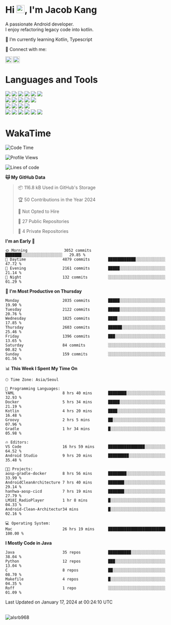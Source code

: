 # Hi <img src="https://media.giphy.com/media/hvRJCLFzcasrR4ia7z/giphy.gif" width="25px">, I'm Jacob Kang
A passionate Android developer.
</br>
I enjoy refactoring legacy code into kotlin.

🌱 I’m currently learning Kotlin, Typescript

🤝 Connect with me:

<a href="https://www.linkedin.com/in/minkyu-kang-b7477b1b2/"><img align="left" src="https://raw.githubusercontent.com/yushi1007/yushi1007/main/images/linkedin.svg" alt="Minkyu Kang | LinkedIn" width="21px"/></a>
<a href="https://www.instagram.com/_jacob_kang/"><img align="left" src="https://raw.githubusercontent.com/yushi1007/yushi1007/main/images/instagram.svg" alt="Jacob Kang | Instagram" width="21px"/></a>

</br>

# Languages and Tools

<div align="left">
<img src="https://img.shields.io/badge/java-007396?logo=java&logoColor=white"/>
<img src="https://img.shields.io/badge/kotlin-7F52FF?logo=kotlin&logoColor=white"/>
<img src="https://img.shields.io/badge/python-3776AB?logo=python&logoColor=white"/>
<img src="https://img.shields.io/badge/bash shell-4EAA25?logo=gnubash&logoColor=white"/>
<img src="https://img.shields.io/badge/c-A8B9CC?logo=c&logoColor=white"/>
<img src="https://img.shields.io/badge/c++-00599C?logo=c%2b%2b&logoColor=white"/>
</div>
<div align="left">
<img src="https://img.shields.io/badge/git-F05032?logo=git&logoColor=white"/>
<img src="https://img.shields.io/badge/github-181717?logo=github&logoColor=white"/>
<img src="https://img.shields.io/badge/mysql-4479A1?logo=mysql&logoColor=white"/>
<img src="https://img.shields.io/badge/sqlite-003B57?logo=sqlite&logoColor=white"/>
<img src="https://img.shields.io/badge/amazon AWS-232F3E?logo=amazonaws&logoColor=white"/>
</div>
<div align="left">
<img src="https://img.shields.io/badge/android-3DDC84?logo=android&logoColor=white"/>
<img src="https://img.shields.io/badge/linux-FCC624?logo=linux&logoColor=white"/>
<img src="https://img.shields.io/badge/flask-000000?logo=flask&logoColor=white"/>
<img src="https://img.shields.io/badge/arduino-00979D?logo=arduino&logoColor=white"/>
</div>
<div align="left">
<img src="https://img.shields.io/badge/slack-4A154B?logo=slack&logoColor=white"/>
<img src="https://img.shields.io/badge/notion-000000?logo=notion&logoColor=white"/>
<img src="https://img.shields.io/badge/jira-0052CC?logo=jira&logoColor=white"/>
<img src="https://img.shields.io/badge/postman-FF6C37?logo=postman&logoColor=white"/>
<img src="https://img.shields.io/badge/intellij-000000?logo=intellijidea&logoColor=white"/>
<img src="https://img.shields.io/badge/pycharm-000000?logo=pycharm&logoColor=white"/>
</div>

# WakaTime

<!--START_SECTION:waka-->
![Code Time](http://img.shields.io/badge/Code%20Time-3%2C408%20hrs%2027%20mins-blue)

![Profile Views](http://img.shields.io/badge/Profile%20Views-2-blue)

![Lines of code](https://img.shields.io/badge/From%20Hello%20World%20I%27ve%20Written-6.7%20million%20lines%20of%20code-blue)

**🐱 My GitHub Data** 

> 📦 116.8 kB Used in GitHub's Storage 
 > 
> 🏆 50 Contributions in the Year 2024
 > 
> 🚫 Not Opted to Hire
 > 
> 📜 27 Public Repositories 
 > 
> 🔑 4 Private Repositories 
 > 
**I'm an Early 🐤** 

```text
🌞 Morning                3052 commits        ███████░░░░░░░░░░░░░░░░░░   29.85 % 
🌆 Daytime                4879 commits        ████████████░░░░░░░░░░░░░   47.72 % 
🌃 Evening                2161 commits        █████░░░░░░░░░░░░░░░░░░░░   21.14 % 
🌙 Night                  132 commits         ░░░░░░░░░░░░░░░░░░░░░░░░░   01.29 % 
```
📅 **I'm Most Productive on Thursday** 

```text
Monday                   2035 commits        █████░░░░░░░░░░░░░░░░░░░░   19.90 % 
Tuesday                  2122 commits        █████░░░░░░░░░░░░░░░░░░░░   20.76 % 
Wednesday                1825 commits        ████░░░░░░░░░░░░░░░░░░░░░   17.85 % 
Thursday                 2603 commits        ██████░░░░░░░░░░░░░░░░░░░   25.46 % 
Friday                   1396 commits        ███░░░░░░░░░░░░░░░░░░░░░░   13.65 % 
Saturday                 84 commits          ░░░░░░░░░░░░░░░░░░░░░░░░░   00.82 % 
Sunday                   159 commits         ░░░░░░░░░░░░░░░░░░░░░░░░░   01.56 % 
```


📊 **This Week I Spent My Time On** 

```text
🕑︎ Time Zone: Asia/Seoul

💬 Programming Languages: 
YAML                     8 hrs 40 mins       ████████░░░░░░░░░░░░░░░░░   32.93 % 
Docker                   5 hrs 34 mins       █████░░░░░░░░░░░░░░░░░░░░   21.19 % 
Kotlin                   4 hrs 20 mins       ████░░░░░░░░░░░░░░░░░░░░░   16.48 % 
Groovy                   2 hrs 5 mins        ██░░░░░░░░░░░░░░░░░░░░░░░   07.96 % 
Gradle                   1 hr 34 mins        █░░░░░░░░░░░░░░░░░░░░░░░░   05.98 % 

🔥 Editors: 
VS Code                  16 hrs 59 mins      ████████████████░░░░░░░░░   64.52 % 
Android Studio           9 hrs 20 mins       █████████░░░░░░░░░░░░░░░░   35.48 % 

🐱‍💻 Projects: 
aosp-gradle-docker       8 hrs 56 mins       ████████░░░░░░░░░░░░░░░░░   33.99 % 
AndroidCleanArchitecture 7 hrs 40 mins       ███████░░░░░░░░░░░░░░░░░░   29.14 % 
hanhwa-aosp-cicd         7 hrs 19 mins       ███████░░░░░░░░░░░░░░░░░░   27.79 % 
LM18I_RadioPlayer        1 hr 8 mins         █░░░░░░░░░░░░░░░░░░░░░░░░   04.33 % 
Android-Clean-Architectur34 mins             █░░░░░░░░░░░░░░░░░░░░░░░░   02.16 % 

💻 Operating System: 
Mac                      26 hrs 19 mins      █████████████████████████   100.00 % 
```

**I Mostly Code in Java** 

```text
Java                     35 repos            ██████████░░░░░░░░░░░░░░░   38.04 % 
Python                   12 repos            ███░░░░░░░░░░░░░░░░░░░░░░   13.04 % 
C                        8 repos             ██░░░░░░░░░░░░░░░░░░░░░░░   08.70 % 
Makefile                 4 repos             █░░░░░░░░░░░░░░░░░░░░░░░░   04.35 % 
Roff                     1 repo              ░░░░░░░░░░░░░░░░░░░░░░░░░   01.09 % 
```




 Last Updated on January 17, 2024 at 00:24:10 UTC
<!--END_SECTION:waka-->

</br>

<div align="left">
<img align="left" src="https://github-readme-stats.vercel.app/api/top-langs?username=alsrb968&show_icons=true&locale=en&layout=compact&theme=dark" alt="alsrb968" />
</div>
